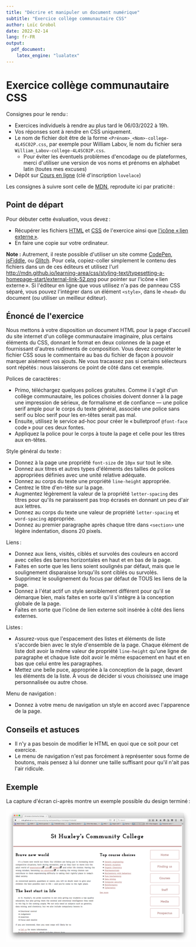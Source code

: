 ```yaml
---
title: "Décrire et manipuler un document numérique"
subtitle: "Exercice collège communautaire CSS"
author: Loïc Grobol
date: 2022-02-14
lang: fr-FR
output:
  pdf_document:
    latex_engine: "lualatex"
---
```


<!-- LTeX: language=fr -->

Exercice collège communautaire CSS
==================================

Consignes pour le rendu :

- Exercices individuels à rendre au plus tard le 06/03/2022 à 19h.
- Vos réponses sont à rendre en CSS uniquement.
- Le nom de fichier doit être de la forme `<Prénom>_<Nom>-college-4L4SC02P.css`, par exemple pour
  William Labov, le nom du fichier sera `William_Labov-college-4L4SC02P.css`.
  - Pour éviter les éventuels problèmes d'encodage ou de plateformes, merci d'utiliser une version
  de vos noms et prénoms en alphabet latin (toutes mes excuses)
- Dépôt sur [Cours en ligne](https://coursenligne.parisnanterre.fr/course/view.php?id=8022) (clé
  d'inscription `lovelace`)

Les consignes à suivre sont celle de
[MDN](https://developer.mozilla.org/fr/docs/Learn/CSS/Styling_text/Typesetting_a_homepage),
reproduite ici par praticité :

## Point de départ

Pour débuter cette évaluation, vous devez :

- Récupérer les fichiers [HTML](assets-exercice/index.html) et
  [CSS](https://github.com/mdn/learning-area/blob/master/css/styling-text/typesetting-a-homepage-start/style.css)
  de l'exercice ainsi que [l'icône « lien
  externe »](https://github.com/mdn/learning-area/blob/master/css/styling-text/typesetting-a-homepage-start/external-link-52.png).
- En faire une copie sur votre ordinateur.

**Note :** Autrement, il reste possible d'utiliser un site comme [CodePen](https://codepen.io/),
[jsFiddle](https://jsfiddle.net/), ou [Glitch](https://glitch.com/). Pour cela, copiez-coller
simplement le contenu des fichiers dans un de ces éditeurs et utilisez l'url
<http://mdn.github.io/learning-area/css/styling-text/typesetting-a-homepage-start/external-link-52.png>
pour pointer sur l'icône « lien externe ». Si l'éditeur en ligne que vous utilisez n'a pas de
panneau CSS séparé, vous pouvez l'intégrer dans un élément `<style>`, dans le `<head>` du
document (ou utiliser un meilleur éditeur).

## Énoncé de l'exercice

Nous mettons à votre disposition un document HTML pour la page d'accueil du site internet d'un
collège communautaire imaginaire, plus certains éléments du CSS, donnant le format en deux colonnes
de la page et fournissant d'autres rudiments de composition. Vous devez compléter le fichier CSS
sous le commentaire au bas du fichier de façon à pouvoir marquer aisément vos ajouts. Ne vous
tracassez pas si certains sélecteurs sont répétés : nous laisserons ce point de côté dans cet
exemple.

Polices de caractères :

- Primo, téléchargez quelques polices gratuites. Comme il s'agit d'un collège communautaire, les
  polices choisies doivent donner à la page une impression de sérieux, de formalisme et de confiance
  — une police serif ample pour le corps du texte général, associée une police sans serif ou bloc
  serif pour les en-têtes serait pas mal.
- Ensuite, utilisez le service ad-hoc pour créer le « bulletproof `@font-face` code » pour ces deux
  fontes.
- Appliquez la police pour le corps à toute la page et celle pour les titres aux en-têtes.

Style général du texte :

- Donnez à la page une propriété `font-size` de `10px` sur tout le site.
- Donnez aux titres et autres types d'éléments des tailles de polices appropriées définies avec une
  unité relative adéquate.
- Donnez au corps du texte une propriété `line-height` appropriée.
- Centrez le titre d'en-tête sur la page.
- Augmentez légèrement la valeur de la propriété `letter-spacing` des titres pour qu'ils ne
  paraissent pas trop écrasés en donnant un peu d'air aux lettres.
- Donnez au corps du texte une valeur de propriété `letter-spacing` et `word-spacing` appropriée.
- Donnez au premier paragraphe après chaque titre dans `<section>` une légère indentation, disons
  20 pixels.

Liens :

- Donnez aux liens, visités, ciblés et survolés des couleurs en accord avec celles des barres
  horizontales en haut et en bas de la page.
- Faites en sorte que les liens soient soulignés par défaut, mais que le soulignement disparaisse
  lorsqu'ils sont ciblés ou survolés.
- Supprimez le soulignement du focus par défaut de TOUS les liens de la page.
- Donnez à l'état actif un style sensiblement différent pour qu'il se démarque bien, mais faites en
  sorte qu'il s'intègre à la conception globale de la page.
- Faites en sorte que l'icône de lien externe soit insérée à côté des liens externes.

Listes :

- Assurez-vous que l'espacement des listes et éléments de liste s'accorde bien avec le style
  d'ensemble de la page. Chaque élément de liste doit avoir la même valeur de
  propriété `line-height` qu'une ligne de paragraphe et chaque liste doit avoir le même espacement
  en haut et en bas que celui entre les paragraphes.
- Mettez une belle puce, appropriée à la conception de la page, devant les éléments de la liste. À
  vous de décider si vous choisissez une image personnalisée ou autre chose.

Menu de navigation :

- Donnez à votre menu de navigation un style en accord avec l'apparence de la page.

## Conseils et astuces

- Il n'y a pas besoin de modifier le HTML en quoi que ce soit pour cet exercice.
- Le menu de navigation n'est pas forcément à représenter sous forme de boutons, mais pensez à lui
  donner une taille suffisant pour qu'il n'ait pas l'air ridicule.

## Exemple

La capture d'écran ci-après montre un exemple possible du design terminé :

![Un aperçu d'une apparence possible pour la page d'accueil](images/example2.png)
